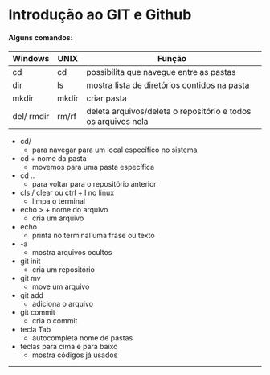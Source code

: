 # Introdução ao GIT e Github

#### Alguns comandos:

| Windows    | UNIX  | Função                                                       |
| ---------- | ----- | ------------------------------------------------------------ |
| cd         | cd    | possibilita que navegue entre as pastas                      |
| dir        | ls    | mostra lista de diretórios contidos na pasta                 |
| mkdir      | mkdir | criar pasta                                                  |
| del/ rmdir | rm/rf | deleta arquivos/deleta o repositório e todos os arquivos nela |

+ cd/
  + para navegar  para um local específico no sistema
+ cd + nome da pasta
  + movemos para uma pasta específica
+ cd ..
  + para voltar para o repositório anterior
+ cls / clear ou ctrl + l no linux
  + limpa o terminal
+ echo > + nome do arquivo
  + cria um arquivo 
+ echo 
  + printa no terminal uma frase ou texto
+ -a 
  + mostra arquivos ocultos
+ git init 
  * cria um repositório
+ git mv
  + move um arquivo
+ git add
  + adiciona o arquivo
+ git commit
  + cria o commit
+ tecla Tab
  + autocompleta nome de pastas
+ teclas para cima e para baixo
  + mostra códigos já usados

----------------------



 
